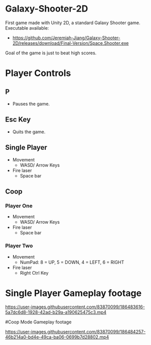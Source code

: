 # Galaxy-Shooter-2D
First game made with Unity 2D, a standard Galaxy Shooter game. Executable available:
- https://github.com/Jeremiah-Jiang/Galaxy-Shooter-2D/releases/download/Final-Version/Space.Shooter.exe

Goal of the game is just to beat high scores.

# Player Controls
## P
- Pauses the game.
## Esc Key
- Quits the game.
## Single Player
- Movement
  - WASD/ Arrow Keys
- Fire laser
  - Space bar
## Coop
### Player One
- Movement
  - WASD/ Arrow Keys
- Fire laser
  - Space bar
### Player Two
- Movement
  - NumPad: 8 = UP, 5 = DOWN, 4 = LEFT, 6 = RIGHT
- Fire laser
  - Right Ctrl Key
  
# Single Player Gameplay footage

https://user-images.githubusercontent.com/83870099/186483616-5a7dc6d8-1928-42ad-b29a-a190625475c3.mp4

#Coop Mode Gameplay footage


https://user-images.githubusercontent.com/83870099/186484257-46b214a0-bd4e-49ca-ba06-0699b7d28802.mp4

